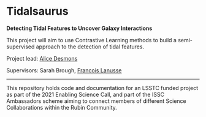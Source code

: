 # Tidalsaurus
**Detecting Tidal Features to Uncover Galaxy Interactions**

This project will aim to use Contrastive Learning methods to build a semi-supervised approach to the detection of tidal features.

Project lead: [Alice Desmons](https://github.com/alidez)

Supervisors: Sarah Brough, [Francois Lanusse](https://github.com/EiffL)

---


This repository holds code and documentation for an LSSTC funded project as part of the 2021 Enabling Science Call, and part of the ISSC Ambassadors scheme aiming to connect members of different Science Collaborations within the Rubin Community.



